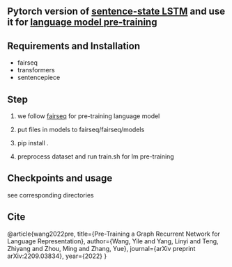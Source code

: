 ## Pytorch version of [sentence-state LSTM](https://aclanthology.org/P18-1030.pdf) and use it for [language model pre-training](https://arxiv.org/pdf/2209.03834.pdf)


## Requirements and Installation

* fairseq
* transformers
* sentencepiece


## Step

1. we follow [fairseq](https://github.com/pytorch/fairseq) for pre-training language model

2. put files in models to fairseq/fairseq/models

3. pip install . 

4. preprocess dataset and run train.sh for lm pre-training


## Checkpoints and usage

see corresponding directories


## Cite

@article{wang2022pre,
  title={Pre-Training a Graph Recurrent Network for Language Representation},
  author={Wang, Yile and Yang, Linyi and Teng, Zhiyang and Zhou, Ming and Zhang, Yue},
  journal={arXiv preprint arXiv:2209.03834},
  year={2022}
}
